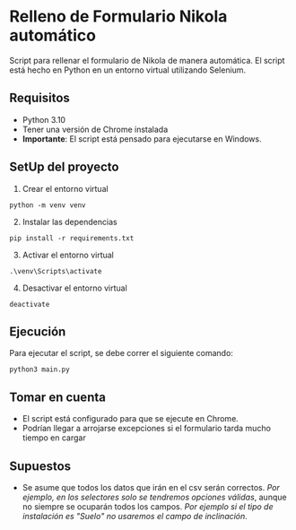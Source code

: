 # Relleno de Formulario Nikola automático
Script para rellenar el formulario de Nikola de manera automática. El script está hecho en Python en un entorno virtual utilizando Selenium.

## Requisitos
- Python 3.10
- Tener una versión de Chrome instalada
- **Importante**: El script está pensado para ejecutarse en Windows.

## SetUp del proyecto

1. Crear el entorno virtual
```
python -m venv venv
```

2. Instalar las dependencias
```
pip install -r requirements.txt
```

3. Activar el entorno virtual
```
.\venv\Scripts\activate
```

4. Desactivar el entorno virtual
```
deactivate
```

## Ejecución
Para ejecutar el script, se debe correr el siguiente comando:
```
python3 main.py
```
## Tomar en cuenta
- El script está configurado para que se ejecute en Chrome.
- Podrían llegar a arrojarse excepciones si el formulario tarda mucho tiempo en cargar

## Supuestos
- Se asume que todos los datos que irán en el csv serán correctos. *Por ejemplo, en los selectores solo se tendremos opciones válidas*, aunque no siempre se ocuparán todos los campos. *Por ejemplo si el tipo de instalación es "Suelo" no usaremos el campo de inclinación*.
